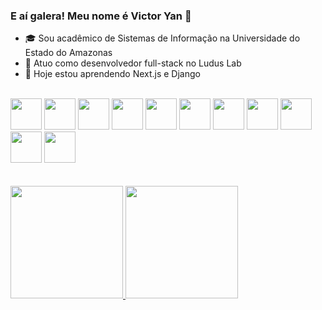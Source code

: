 ### E aí galera! Meu nome é Victor Yan 👋

- 🎓 Sou acadêmico de Sistemas de Informação na Universidade do Estado do Amazonas
- 🔭 Atuo como desenvolvedor full-stack no Ludus Lab
- 🌱 Hoje estou aprendendo Next.js e Django

<br/>
<div>
  <img width="50px" src="https://cdn.jsdelivr.net/gh/devicons/devicon/icons/react/react-original.svg" />
  <img width="50px" src="https://cdn.jsdelivr.net/gh/devicons/devicon/icons/vuejs/vuejs-original.svg" />
  <img width="50px" src="https://cdn.jsdelivr.net/gh/devicons/devicon/icons/nodejs/nodejs-original.svg" />
  <img width="50px" src="https://cdn.jsdelivr.net/gh/devicons/devicon/icons/python/python-original.svg" />
  <img width="50px" src="https://cdn.jsdelivr.net/gh/devicons/devicon/icons/javascript/javascript-original.svg" />
  <img width="50px" src="https://cdn.jsdelivr.net/gh/devicons/devicon/icons/java/java-original.svg" />
  <img width="50px" src="https://cdn.jsdelivr.net/gh/devicons/devicon/icons/android/android-original.svg" />
  <img width="50px" src="https://cdn.jsdelivr.net/gh/devicons/devicon/icons/materialui/materialui-original.svg" />
  <img width="50px" src="https://cdn.jsdelivr.net/gh/devicons/devicon/icons/git/git-original.svg" />
  <img width="50px" src="https://cdn.jsdelivr.net/gh/devicons/devicon/icons/mongodb/mongodb-original.svg" />
  <img width="50px" src="https://cdn.jsdelivr.net/gh/devicons/devicon/icons/mysql/mysql-original.svg" />
</div>
<br/>
<br/>
<div>
<a href="https://github.com/seu-usuário-aqui">
<img height="180em" src="https://github-readme-stats.vercel.app/api/top-langs/?username=Victor7095&layout=compact&langs_count=7&theme=dracula"/>
<img height="180em" src="https://github-readme-stats.vercel.app/api?username=Victor7095&show_icons=true&theme=dracula&include_all_commits=true&count_private=true"/>
</div>
